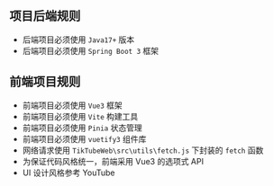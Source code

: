 ## 项目后端规则
- 后端项目必须使用 `Java17+` 版本
- 后端项目必须使用 `Spring Boot 3` 框架

## 前端项目规则
- 前端项目必须使用 `Vue3` 框架
- 前端项目必须使用 `Vite` 构建工具
- 前端项目必须使用 `Pinia` 状态管理
- 前端项目必须使用 `vuetify3` 组件库
- 网络请求使用 `TikTubeWeb\src\utils\fetch.js` 下封装的 `fetch` 函数
- 为保证代码风格统一，前端采用 Vue3 的选项式 API
- UI 设计风格参考 YouTube
